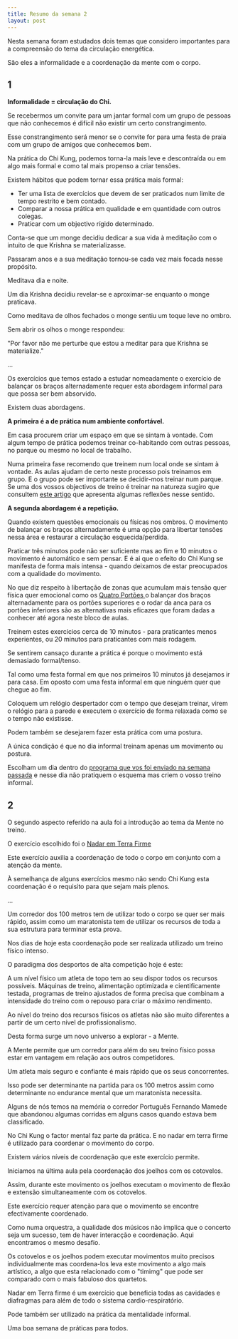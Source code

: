 ```yaml
---
title: Resumo da semana 2
layout: post
---
```


Nesta semana foram estudados dois temas que considero importantes para a compreensão do tema da circulação energética. 

São eles a informalidade e a coordenação da mente com o corpo. 

## 1

**Informalidade = circulação do Chi.** 

Se recebermos um convite para um jantar formal com um grupo de pessoas que não conhecemos é difícil não existir um certo constrangimento. 

Esse constrangimento será menor se o convite for para uma festa de praia com um grupo de amigos que conhecemos bem. 

Na prática do Chi Kung, podemos torna-la mais leve e descontraída ou em algo mais formal e como tal mais propenso a criar tensões. 

Existem hábitos que podem tornar essa prática mais formal: 

+ Ter uma lista de exercícios que devem de ser praticados num limite de tempo restrito e bem contado. 
+ Comparar a nossa prática em qualidade e em quantidade com outros colegas.
+ Praticar com um objectivo rígido determinado.

Conta-se que um monge decidiu dedicar a sua vida à meditação com o intuito de que Krishna se materializasse.

Passaram anos e a sua meditação tornou-se cada vez mais focada nesse propósito.

Meditava dia e noite. 

Um dia Krishna decidiu revelar-se e aproximar-se enquanto o monge praticava. 

Como meditava de olhos fechados o monge sentiu um toque leve no ombro.

Sem abrir os olhos o monge respondeu: 

"Por favor não me perturbe que estou a meditar para que Krishna se materialize."

...

Os exercícios que temos estado a estudar nomeadamente o exercício de balançar os braços alternadamente requer esta abordagem informal para que possa ser bem absorvido. 

Existem duas abordagens.

**A primeira é a de prática num ambiente confortável.** 

Em casa procurem criar um espaço em que se sintam à vontade. Com algum tempo de prática podemos treinar co-habitando com outras pessoas, no parque ou mesmo no local de trabalho. 

Numa primeira fase recomendo que treinem num local onde se sintam à vontade. As aulas ajudam de certo neste processo pois treinamos em grupo. E o grupo pode ser importante se decidir-mos treinar num parque. Se uma dos vossos objectivos de treino é treinar na natureza sugiro que consultem [este artigo](http://devagar.org/2013/07/03/tornar-se-invisivel.html) que apresenta algumas reflexões nesse sentido. 

**A segunda abordagem é a repetição.**  

Quando existem questões emocionais ou físicas nos ombros. O movimento de balançar os braços alternadamente é uma opção para libertar tensões nessa área e restaurar a circulação esquecida/perdida. 

Praticar três minutos pode não ser suficiente mas ao fim e 10 minutos o movimento é automático e sem pensar. E é ai que o efeito do Chi Kung se manifesta de forma mais intensa - quando deixamos de estar preocupados com a qualidade do movimento. 

No que diz respeito à libertação de zonas que acumulam mais tensão quer física quer emocional como os [Quatro Portões ](http://devagar.org/2014/04/10/circular2.html) o balançar dos braços alternadamente para os portões superiores e o rodar da anca para os portões inferiores são as alternativas mais eficazes que foram dadas a conhecer até agora neste bloco de aulas.

Treinem estes exercícios cerca de 10 minutos - para praticantes menos experientes, ou 20 minutos para praticantes com mais rodagem.

Se sentirem cansaço durante a prática é porque o movimento está demasiado formal/tenso. 

Tal como uma festa formal em que nos primeiros 10 minutos já desejamos ir para casa. Em oposto com uma festa informal em que ninguém quer que chegue ao fim.  

Coloquem um relógio despertador com o tempo que desejam treinar, virem o relógio para a parede e executem o exercício de forma relaxada como se o tempo não existisse.

Podem também se desejarem fazer esta prática com uma postura.

A única condição é que no dia informal treinam apenas um movimento ou postura. 

Escolham um dia dentro do [programa que vos foi enviado na semana passada](https://s3-eu-west-1.amazonaws.com/ckdojo-habits/HaMar2014/regulares/rsemana1-2.pdf) e nesse dia não pratiquem o esquema mas criem o vosso treino informal. 

## 2

O segundo aspecto referido na  aula foi a introdução ao tema da Mente no treino.

O exercício escolhido foi o [Nadar em Terra Firme](https://s3-eu-west-1.amazonaws.com/ck-language/nadar-em-terra-firme.m4v)

Este exercício auxilia a coordenação de todo o corpo em conjunto com a atenção da mente. 

À semelhança de alguns exercícios mesmo não sendo Chi Kung esta coordenação é o requisito para que sejam mais plenos.

…  

Um corredor dos 100 metros tem de utilizar todo o corpo se quer ser mais rápido, assim como um maratonista tem de utilizar os recursos de toda a sua estrutura para terminar esta prova. 

Nos dias de hoje esta coordenação pode ser realizada utilizado um treino físico intenso. 

O paradigma dos desportos de alta competição hoje é este:

A um nível físico um atleta de topo tem ao seu dispor todos os recursos possíveis. Máquinas de treino, alimentação optimizada e cientificamente testada, programas de treino ajustados de forma precisa que combinam a intensidade do treino com o repouso para criar o máximo rendimento. 

Ao nível do treino dos recursos físicos os atletas não são muito diferentes a partir de um certo nível de profissionalismo. 

Desta forma surge um novo universo a explorar - a Mente. 

A Mente permite que um corredor para além do seu treino físico possa estar em vantagem em relação aos outros competidores.

Um atleta mais seguro e confiante é mais rápido que os seus concorrentes. 

Isso pode ser determinante na partida para os 100 metros assim como determinante no endurance mental que um maratonista necessita. 

Alguns de nós temos na memória o corredor Português Fernando Mamede que abandonou algumas corridas em alguns casos quando estava bem classificado. 

No Chi Kung o factor mental faz parte da prática. E no nadar em terra firme é utilizado para coordenar o movimento do corpo. 

Existem vários níveis de coordenação que este exercício permite. 

Iniciamos na última aula pela coordenação dos joelhos com os cotovelos. 

Assim, durante este movimento os joelhos executam o movimento de flexão e extensão simultaneamente com os cotovelos.  

Este exercício requer atenção para que o movimento se encontre efectivamente coordenado.

Como numa orquestra, a qualidade dos músicos não implica que o concerto seja um sucesso, tem de haver interacção e coordenação. Aqui encontramos o mesmo desafio. 

Os cotovelos e os joelhos podem executar movimentos muito precisos individualmente mas coordena-los leva este movimento a algo mais artístico, a algo que esta relacionado com o "timimg" que pode ser comparado com o mais fabuloso dos quartetos. 

Nadar em Terra firme é um exercício que beneficia todas as cavidades e diafragmas para além de todo o sistema cardio-respiratório. 

Pode também ser utilizado na prática da mentalidade informal. 

Uma boa semana de práticas para todos. 
